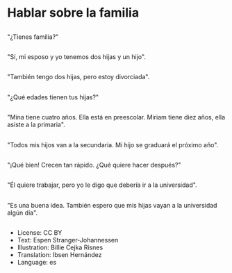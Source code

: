 # Hablar sobre la familia

##
"¿Tienes familia?"

##
"Sí, mi esposo y yo tenemos dos hijas y un hijo".

##
"También tengo dos hijas, pero estoy divorciada".

##
"¿Qué edades tienen tus hijas?"

##
"Mina tiene cuatro años. Ella está en preescolar. Miriam tiene diez años, ella asiste a la primaria".

##
"Todos mis hijos van a la secundaria. Mi hijo se graduará el próximo año".

##
"¡Qué bien! Crecen tan rápido. ¿Qué quiere hacer después?"

##
"Él quiere trabajar, pero yo le digo que debería ir a la universidad".

##
"Es una buena idea. También espero que mis hijas vayan a la universidad algún día".

##
* License: CC BY
* Text: Espen Stranger-Johannessen
* Illustration: Billie Cejka Risnes
* Translation: Ibsen Hernández
* Language: es
